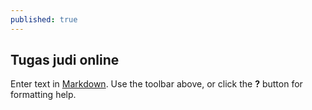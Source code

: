 ```yaml
---
published: true
---
```

## Tugas judi online

Enter text in [Markdown](http://daringfireball.net/projects/markdown/). Use the toolbar above, or click the **?** button for formatting help.

